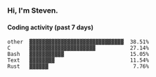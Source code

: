 ### Hi, I'm Steven.

#### Coding activity (past 7 days)
```
other  ▓▓▓▓▓▓▓▓▓▓▓▓▓▓▓▓▓▓▓▓▓▓▓▓▓▓▓▓▓▓  38.51%
C      ▓▓▓▓▓▓▓▓▓▓▓▓▓▓▓▓▓▓▓▓▓           27.14%
Bash   ▓▓▓▓▓▓▓▓▓▓▓                     15.05%
Text   ▓▓▓▓▓▓▓▓                        11.54%
Rust   ▓▓▓▓▓▓                           7.76%
```
